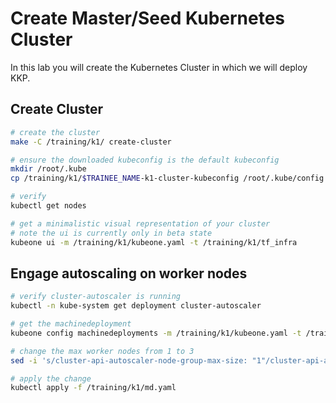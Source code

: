 # Create Master/Seed Kubernetes Cluster

In this lab you will create the Kubernetes Cluster in which we will deploy KKP.

## Create Cluster

```bash
# create the cluster
make -C /training/k1/ create-cluster

# ensure the downloaded kubeconfig is the default kubeconfig
mkdir /root/.kube
cp /training/k1/$TRAINEE_NAME-k1-cluster-kubeconfig /root/.kube/config

# verify
kubectl get nodes

# get a minimalistic visual representation of your cluster
# note the ui is currently only in beta state
kubeone ui -m /training/k1/kubeone.yaml -t /training/k1/tf_infra
```

## Engage autoscaling on worker nodes

```bash
# verify cluster-autoscaler is running
kubectl -n kube-system get deployment cluster-autoscaler

# get the machinedeployment
kubeone config machinedeployments -m /training/k1/kubeone.yaml -t /training/k1/tf_infra > /training/k1/md.yaml

# change the max worker nodes from 1 to 3
sed -i 's/cluster-api-autoscaler-node-group-max-size: "1"/cluster-api-autoscaler-node-group-max-size: "3"/g' /training/k1/md.yaml

# apply the change
kubectl apply -f /training/k1/md.yaml
```
